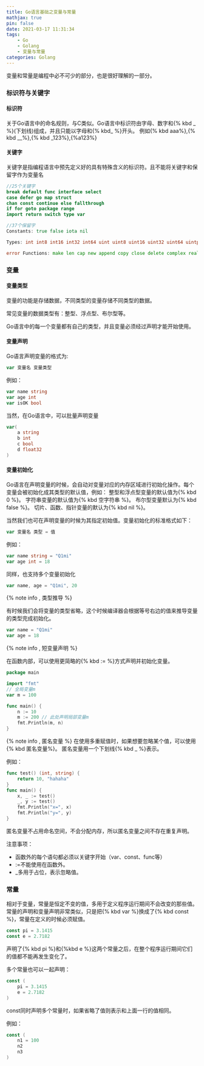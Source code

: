 ```yaml
---
title: Go语言基础之变量与常量
mathjax: true
pin: false
date: 2021-03-17 11:31:34
tags:
    - Go
    - Golang
    - 变量与常量
categories: Golang
---
```


变量和常量是编程中必不可少的部分，也是很好理解的一部分。
<!--more-->
### 标识符与关键字
#### 标识符
关于Go语言中的命名规则，与C类似。Go语言中标识符由字母、数字和{% kbd _ %}(下划线)组成，并且只能以字母和{% kbd_ %}开头。
例如{% kbd aaa%},{% kbd __%},{% kbd _123%},{%a123%}

#### 关键字
关键字是指编程语言中预先定义好的具有特殊含义的标识符。且不能将关键字和保留字作为变量名
```go
//25个关键字
break default func interface select
case defer go map struct 
chan const continue else fallthrough
if for goto package range 
import return switch type var
```

```go
//37个保留字
Constants: true false iota nil

Types: int int8 int16 int32 int64 uint uint8 uint16 uint32 uint64 uintptr float32 float64 complex128 complex64 bool byte rune string

error Functions: make len cap new append copy close delete complex real imag panic recover
```

### 变量
#### 变量类型
变量的功能是存储数据，不同类型的变量存储不同类型的数据。

常见变量的数据类型有：整型、浮点型、布尔型等。

Go语言中的每一个变量都有自己的类型，并且变量必须经过声明才能开始使用。

#### 变量声明
Go语言声明变量的格式为:
```go
var 变量名 变量类型
```
例如：
```go
var name string
var age int
var isOK bool
```
当然，在Go语言中，可以批量声明变量
```go
var(
    a string
    b int
    c bool
    d float32
)
```

#### 变量初始化
Go语言在声明变量的时候，会自动对变量对应的内存区域进行初始化操作。每个变量会被初始化成其类型的默认值，例如： 整型和浮点型变量的默认值为{% kbd 0 %}。 字符串变量的默认值为{% kbd 空字符串 %}。 布尔型变量默认为{% kbd false %}。 切片、函数、指针变量的默认为{% kbd nil %}。

当然我们也可在声明变量的时候为其指定初始值。变量初始化的标准格式如下：
```go
var 变量名 类型 = 值
```

例如：
```go
var name string = "Q1mi"
var age int = 18
```
同样，也支持多个变量初始化
```go
var name, age = "Q1mi", 20
```

{% note info , 类型推导 %}

有时候我们会将变量的类型省略，这个时候编译器会根据等号右边的值来推导变量的类型完成初始化。
```go
var name = "Q1mi"
var age = 18
```
{% note info , 短变量声明 %}

在函数内部，可以使用更简略的{% kbd := %}方式声明并初始化变量。
```go
package main

import "fmt"
// 全局变量m
var m = 100

func main() {
	n := 10
	m := 200 // 此处声明局部变量m
	fmt.Println(m, n)
}
```

{% note info , 匿名变量 %}
在使用多重赋值时，如果想要忽略某个值，可以使用{% kbd 匿名变量%}。 匿名变量用一个下划线{% kbd _ %}表示。

例如：
```go
func test() (int, string) {
	return 10, "hahaha"
}
func main() {
	x, _ := test()
	_, y := test()
	fmt.Println("x=", x)
	fmt.Println("y=", y)
}
```
匿名变量不占用命名空间，不会分配内存，所以匿名变量之间不存在重复声明。 

注意事项：
- 函数外的每个语句都必须以关键字开始（var、const、func等）
- :=不能使用在函数外。
- _多用于占位，表示忽略值。

### 常量
相对于变量，常量是恒定不变的值，多用于定义程序运行期间不会改变的那些值。 常量的声明和变量声明非常类似，只是把{% kbd var %}换成了{% kbd const %}，常量在定义的时候必须赋值。

```go
const pi = 3.1415
const e = 2.7182
```
声明了{% kbd pi %}和{%kbd e %}这两个常量之后，在整个程序运行期间它们的值都不能再发生变化了。

多个常量也可以一起声明：
```go
const (
    pi = 3.1415
    e = 2.7182
)
```

const同时声明多个常量时，如果省略了值则表示和上面一行的值相同。 

例如：
```go
const (
    n1 = 100
    n2
    n3
)
```

